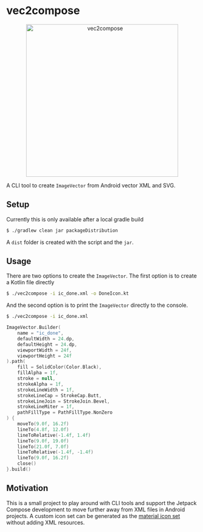 # vec2compose

<p align=center>
<img width=400 src="https://user-images.githubusercontent.com/26793300/182307782-c5173c33-c65d-4a02-a7f0-99c08ffa5a8d.png" alt="vec2compose"/>
</p>


A CLI tool to create `ImageVector` from Android vector XML and SVG.

## Setup
Currently this is only available after a local gradle build
```bash
$ ./gradlew clean jar packageDistribution
```
A `dist` folder is created with the script and the `jar`.

## Usage
There are two options to create the `ImageVector`. The first option is to create a Kotlin file
directly
```bash
$ ./vec2compose -i ic_done.xml -o DoneIcon.kt
```
And the second option is to print the `ImageVector` directly to the console.
```bash
$ ./vec2compose -i ic_done.xml
```
```kotlin
ImageVector.Builder(
    name = "ic_done",
    defaultWidth = 24.dp,
    defaultHeight = 24.dp,
    viewportWidth = 24f,
    viewportHeight = 24f
).path(
    fill = SolidColor(Color.Black),
    fillAlpha = 1f,
    stroke = null,
    strokeAlpha = 1f,
    strokeLineWidth = 1f,
    strokeLineCap = StrokeCap.Butt,
    strokeLineJoin = StrokeJoin.Bevel,
    strokeLineMiter = 1f,
    pathFillType = PathFillType.NonZero
) {
    moveTo(9.0f, 16.2f)
    lineTo(4.8f, 12.0f)
    lineToRelative(-1.4f, 1.4f)
    lineTo(9.0f, 19.0f)
    lineTo(21.0f, 7.0f)
    lineToRelative(-1.4f, -1.4f)
    lineTo(9.0f, 16.2f)
    close()
}.build()
```

## Motivation
This is a small project to play around with CLI tools and support the Jetpack Compose development to move further away from XML files in Android projects. A custom icon set can be generated as the [material icon set](https://cs.android.com/androidx/platform/frameworks/support/+/androidx-main:compose/material/material-icons-core/src/commonMain/kotlin/androidx/compose/material/icons/Icons.kt;l=65?q=Icons&sq=) without adding XML resources.
